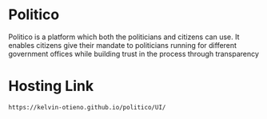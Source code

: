 # Politico

Politico is a platform which both the politicians and citizens can use. It enables citizens give their mandate to politicians running for different government offices while building trust in the process through transparency

# Hosting Link

```
https://kelvin-otieno.github.io/politico/UI/
```

